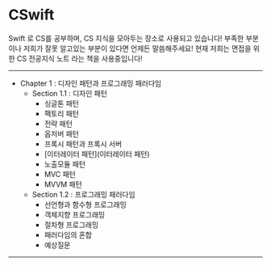 # CSwift
Swift 로 CS를 공부하며, CS 지식을 모아두는 장소로 사용되고 있습니다!
부족한 부분이나 저희가 잘못 알고있는 부분이 있다면 언제든 말씀해주세요!
현재 저희는 면접을 위한 CS 전공지식 노트 라는 책을 사용중입니다!
***
* Chapter 1 : 디자인 패턴과 프로그래밍 패러다임
  - Section 1.1 : 디자인 패턴
    + 싱글톤 패턴
    + 팩토리 패턴
    + 전략 패턴
    + 옵저버 패턴
    + 프록시 패턴과 프록시 서버
    + [이터레이터 패턴](이터레이터 패턴)
    + 노출모듈 패턴
    + MVC 패턴
    + MVVM 패턴
  - Section 1.2 : 프로그래밍 패러다임
    + 선언형과 함수형 프로그래밍
    + 객체지향 프로그래밍
    + 절차형 프로그래밍
    + 패러다임의 혼합
    + 예상질문
***
